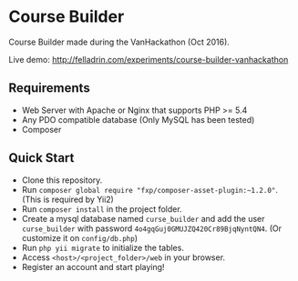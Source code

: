 Course Builder
==============

Course Builder made during the VanHackathon (Oct 2016).

Live demo: <http://felladrin.com/experiments/course-builder-vanhackathon>

## Requirements

- Web Server with Apache or Nginx that supports PHP >= 5.4
- Any PDO compatible database (Only MySQL has been tested)
- Composer

## Quick Start

- Clone this repository.
- Run `composer global require "fxp/composer-asset-plugin:~1.2.0"`. (This is required by Yii2)
- Run `composer install` in the project folder.
- Create a mysql database named `curse_builder` and add the user `curse_builder` with password `4o4gqGuj0GMUJZQ420Cr89BjqNyntQN4`. (Or customize it on `config/db.php`)
- Run `php yii migrate` to initialize the tables.
- Access `<host>/<project_folder>/web` in your browser.
- Register an account and start playing!